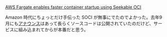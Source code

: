 [AWS Fargate enables faster container startup using Seekable OCI](https://aws.amazon.com/about-aws/whats-new/2023/07/aws-fargate-container-startup-seekable-oci/)

Amazon 時代にちょっとだけ手伝った SOCI が無事にでたのでよかった。去年9月にも[アナウンス](https://aws.amazon.com/about-aws/whats-new/2022/09/introducing-seekable-oci-lazy-loading-container-images/)はあって長らくソースコードは公開されていたのだけど、サービスに組み込まれてからが本番だと思う。
